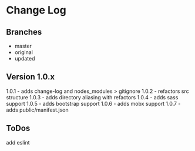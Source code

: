 # Change Log

## Branches
-   master
-   original
-   updated

## Version 1.0.x
1.0.1 - adds change-log and nodes_modules > gitignore 
1.0.2 - refactors src structure
1.0.3 - adds directory aliasing with refactors
1.0.4 - adds sass support
1.0.5 - adds bootstrap support
1.0.6 - adds mobx support
1.0.7 - adds public/manifest.json 

## ToDos
add eslint